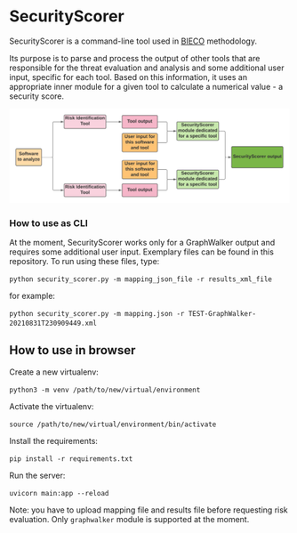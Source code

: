 # SecurityScorer  
  
SecurityScorer is a command-line tool used in [BIECO](https://www.google.com/search?client=safari&rls=en&q=bieco&ie=UTF-8&oe=UTF-8) methodology.

Its purpose is to parse and process the output of other tools that are responsible for the threat evaluation and analysis and some additional user input, specific for each tool. Based on this information, it uses an appropriate inner module for a given tool to calculate a numerical value - a security score.

![securityScorerArchitecture](Images/SecurityScorer_architecture.png?raw=true)

### How to use as CLI
At the moment, SecurityScorer works only for a GraphWalker output and requires some additional user input. Exemplary files can be found in this repository. To run using these files, type:

`python security_scorer.py -m mapping_json_file -r results_xml_file`

for example:

`python security_scorer.py -m mapping.json -r TEST-GraphWalker-20210831T230909449.xml`

## How to use in browser
Create a new virtualenv:

```python3 -m venv /path/to/new/virtual/environment```

Activate the virtualenv:

```source /path/to/new/virtual/environment/bin/activate```

Install the requirements:

```pip install -r requirements.txt```

Run the server:

```uvicorn main:app --reload```

Note: you have to upload mapping file and results file before requesting risk evaluation. Only `graphwalker` module 
is supported at the moment. 